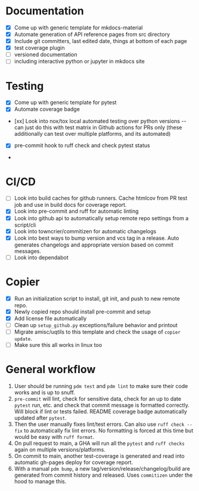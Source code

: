 # Documentation
- [x] Come up with generic template for mkdocs-material
- [x] Automate generation of API reference pages from src directory
- [x] Include git committers, last edited date, things at bottom of each page
- [x] test coverage plugin
- [ ] versioned documentation
- [ ] including interactive python or jupyter in mkdocs site

# Testing
- [x] Come up with generic template for pytest
- [x] Automate coverage badge
- [xx] Look into nox/tox local automated testing over python versions -- can just do this with test matrix in Github actions for PRs only (these additionally can test over multiple platforms, and its automated)
- [x] pre-commit hook to ruff check and check pytest status
- 
# CI/CD
- [ ] Look into build caches for github runners. Cache htmlcov from PR test job and use in build docs for coverage report.
- [x] Look into pre-commit and ruff for automatic linting
- [x] Look into github api to automatically setup remote repo settings from a script/cli
- [x] Look into towncrier/commitizen for automatic changelogs
- [x] Look into best ways to bump version and vcs tag in a release. Auto generates changelogs and appropriate version based on commit messages.
- [ ] Look into dependabot

# Copier
- [x] Run an initialization script to install, git init, and push to new remote repo.
- [x] Newly copied repo should install pre-commit and setup
- [x] Add license file automatically
- [ ] Clean up `setup_github.py` exceptions/failure behavior and printout
- [ ] Migrate amisc/uqtils to this template and check the usage of `copier update`.
- [ ] Make sure this all works in linux too

# General workflow
1. User should be running `pdm test` and `pdm lint` to make sure their code works and is up to snuff.
1. `pre-commit` will lint, check for sensitive data, check for an up to date `pytest` run, etc. and check that commit message is formatted correctly. Will block if lint or tests failed. README coverage badge automatically updated after `pytest`.
1. Then the user manually fixes lint/test errors. Can also use `ruff check --fix` to automatically fix lint errors. No formatting is forced at this time but would be easy with `ruff format`.
1. On pull request to main, a GHA will run all the `pytest` and `ruff checks` again on multiple versions/platforms.
1. On commit to main, another test-coverage is generated and read into automatic gh-pages deploy for coverage report.
1. With a manual `pdm bump`, a new tag/version/release/changelog/build are generated from commit history and released. Uses `commitizen` under the hood to manage this.
